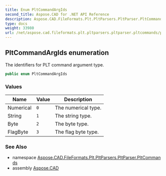 ```yaml
---
title: Enum PltCommandArgIds
second_title: Aspose.CAD for .NET API Reference
description: Aspose.CAD.FileFormats.Plt.PltParsers.PltParser.PltCommands.PltCommandArgIds enum. The identifiers for PLT command argument type
type: docs
weight: 33980
url: /net/aspose.cad.fileformats.plt.pltparsers.pltparser.pltcommands/pltcommandargids/
---
```

## PltCommandArgIds enumeration

The identifiers for PLT command argument type.

```csharp
public enum PltCommandArgIds
```

### Values

| Name | Value | Description |
| --- | --- | --- |
| Numerical | `0` | The numerical type. |
| String | `1` | The string type. |
| Byte | `2` | The byte type. |
| FlagByte | `3` | The flag byte type. |

### See Also

* namespace [Aspose.CAD.FileFormats.Plt.PltParsers.PltParser.PltCommands](../../aspose.cad.fileformats.plt.pltparsers.pltparser.pltcommands/)
* assembly [Aspose.CAD](../../)


